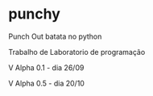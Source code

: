 # punchy
Punch Out batata no python

Trabalho de Laboratorio de programação 

V Alpha 0.1 - dia 26/09

V Alpha 0.5 - dia 20/10
